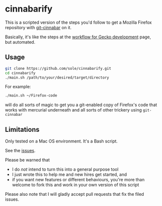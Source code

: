 # cinnabarify

This is a scripted version of the steps you'd follow to get a Mozilla Firefox repository with [git-cinnabar](https://github.com/glandium/git-cinnabar) on it.

Basically, it's like the steps at the [workflow for Gecko development](https://github.com/glandium/git-cinnabar/wiki/Mozilla:-A-git-workflow-for-Gecko-development) page, but automated.

## Usage

```bash
git clone https://github.com/sole/cinnabarify.git
cd cinnabarify
./main.sh /path/to/your/desired/target/directory
```

For example:

```bash
./main.sh ~/Firefox-code
```

will do all sorts of magic to get you a git-enabled copy of Firefox's code that works with mercurial underneath and all sorts of other trickery using `git-cinnabar`

## Limitations

Only tested on a Mac OS environment. It's a Bash script.

See the [issues](https://github.com/sole/cinnabarify/issues).

Please be warned that
- I do *not* intend to turn this into a general purpose tool
- I just wrote this to help me and new hires get started, and 
- if you want new features or different behaviours, you're more than welcome to fork this and work in your own version of this script

Please also note that I will gladly accept pull requests that fix the filed issues.
